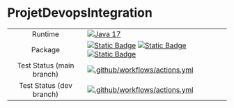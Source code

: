 # ProjetDevopsIntegration

|||
|:-:|:-|
|Runtime|[![Java 17](https://img.shields.io/badge/Java-17-blue)](https://www.oracle.com/java/technologies/javase/jdk17-archive-downloads.html)
|Package|[![Static Badge](https://img.shields.io/badge/Junit-5-red)](https://junit.org/junit5/) [![Static Badge](https://img.shields.io/badge/Maven-3.6-green)](https://maven.apache.org/docs/3.6.3/release-notes.html) [![Static Badge](https://img.shields.io/badge/Antlr-4.13-orange)](https://www.antlr.org/download.html)
|Test Status (main branch)|[![.github/workflows/actions.yml](https://github.com/LTBS46/ProjetDevopsIntegration/actions/workflows/actions.yml/badge.svg?branch=main)](https://github.com/LTBS46/ProjetDevopsIntegration/actions/workflows/actions.yml)
|Test Status (dev branch)|[![.github/workflows/actions.yml](https://github.com/LTBS46/ProjetDevopsIntegration/actions/workflows/actions.yml/badge.svg?branch=dev)](https://github.com/LTBS46/ProjetDevopsIntegration/actions/workflows/actions.yml)
